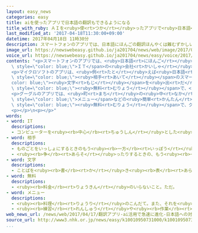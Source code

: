 ```yaml
---
layout: easy_news
categories: easy
title: aiを使ったアプリで日本語の翻訳もできるようになる
title_with_ruby: ＡＩを<ruby>使<rt>つか</rt></ruby>ったアプリで<ruby>日本語<rt>にほんご</rt></ruby>の<ruby>翻訳<rt>ほんやく</rt></ruby>もできるようになる
last_modified_at: '2017-04-18T11:30:00+09:00'
datetime: 2017年04月18日 11時30分
description: スマートフォンのアプリでは、日本語にほんごの翻訳ほんやくは難むずかしいと言いわれていました。
image_url: https://newswebeasy.github.io/ja201704/news/web/image/2017/04/18/k10010950731000.jpg
voice_url: https://newswebeasy.github.io/ja201704/news/easy/voice/2017/04/18/k10010950731000.mp3
contents: "<p>スマートフォンのアプリでは、<ruby>日本語<rt>にほんご</rt></ruby>の<ruby>翻訳<rt>ほんやく</rt></ruby>は<ruby>難<rt>むずか</rt></ruby>しいと<ruby>言<rt>い</rt></ruby>われていました。しかし<span\
  \ style=\"color: blue;\">ＩＴ</span>の<ruby>会社<rt>かいしゃ</rt></ruby>のアプリでは、<ruby>自分<rt>じぶん</rt></ruby>で<ruby>考<rt>かんが</rt></ruby>えることができるコンピューターのＡＩの<ruby>技術<rt>ぎじゅつ</rt></ruby>で、<ruby>日本語<rt>にほんご</rt></ruby>の<ruby>翻訳<rt>ほんやく</rt></ruby>もできるようになりました。</p>\n\
  <p>マイクロソフトのアプリは、<ruby>例<rt>たと</rt></ruby>えば<ruby>日本語<rt>にほんご</rt></ruby>で<ruby>話<rt>はな</rt></ruby>すと、ＡＩが<ruby>英語<rt>えいご</rt></ruby>などに<ruby>翻訳<rt>ほんやく</rt></ruby>して、<span\
  \ style=\"color: blue;\"><ruby>相手<rt>あいて</rt></ruby></span>のスマートフォンに<span style=\"\
  color: blue;\"><ruby>文字<rt>もじ</rt></ruby></span>を<ruby>出<rt>だ</rt></ruby>します。アプリは<span\
  \ style=\"color: blue;\"><ruby>無料<rt>むりょう</rt></ruby></span>で、<ruby>英語<rt>えいご</rt></ruby>のほかに<ruby>中国語<rt>ちゅうごくご</rt></ruby>やアラビア<ruby>語<rt>ご</rt></ruby>など、<ruby>全部<rt>ぜんぶ</rt></ruby>で１０のことばの<ruby>翻訳<rt>ほんやく</rt></ruby>ができます。<ruby>翻訳<rt>ほんやく</rt></ruby>したことばの<ruby>音<rt>おと</rt></ruby>も<ruby>出<rt>で</rt></ruby>るため、いろいろな<ruby>国<rt>くに</rt></ruby>のことばを<ruby>話<rt>はな</rt></ruby>す<ruby>人<rt>ひと</rt></ruby>たちと<ruby>一緒<rt>いっしょ</rt></ruby>に<ruby>会話<rt>かいわ</rt></ruby>ができます。</p>\n\
  <p>グーグルのアプリでは、<ruby>町<rt>まち</rt></ruby>の<ruby>中<rt>なか</rt></ruby>の<ruby>地図<rt>ちず</rt></ruby>やレストランの<span\
  \ style=\"color: blue;\">メニュー</span>などの<ruby>簡単<rt>かんたん</rt></ruby>な<ruby>日本語<rt>にほんご</rt></ruby>をカメラで<ruby>写<rt>うつ</rt></ruby>すと、すぐ<ruby>翻訳<rt>ほんやく</rt></ruby>できるようになりました。アプリは<span\
  \ style=\"color: blue;\"><ruby>無料<rt>むりょう</rt></ruby></span>で、グーグルは、<ruby>日本<rt>にっぽん</rt></ruby>に<ruby>旅行<rt>りょこう</rt></ruby>に<ruby>来<rt>き</rt></ruby>た<ruby>外国人<rt>がいこくじん</rt></ruby>にたくさん<ruby>使<rt>つか</rt></ruby>ってほしいと<ruby>考<rt>かんが</rt></ruby>えています。</p>\n\
  <p></p>\n<p></p>"
words:
- word: IT
  descriptions:
  - コンピューターを<ruby><rb>中心</rb><rt>ちゅうしん</rt></ruby>とした<ruby><rb>情報技術</rb><rt>じょうほうぎじゅつ</rt></ruby>。
- word: 相手
  descriptions:
  - ものごとをいっしょにするときのもう<ruby><rb>一方</rb><rt>いっぽう</rt></ruby>の<ruby><rb>人</rb><rt>ひと</rt></ruby>。
  - <ruby><rb>争</rb><rt>あらそ</rt></ruby>ったりするときの、もう<ruby><rb>一方</rb><rt>いっぽう</rt></ruby>の<ruby><rb>側</rb><rt>がわ</rt></ruby>。
- word: 文字
  descriptions:
  - ことばを<ruby><rb>書</rb><rt>か</rt></ruby>き<ruby><rb>表</rb><rt>あらわ</rt></ruby>すための<ruby><rb>記号</rb><rt>きごう</rt></ruby>。もんじ。<ruby><rb>字</rb><rt>じ</rt></ruby>。<ruby><rb>日本</rb><rt>にっぽん</rt></ruby>では、かたかな・ひらがな・<ruby><rb>漢字</rb><rt>かんじ</rt></ruby>・アルファベットや<ruby><rb>数字</rb><rt>すうじ</rt></ruby>を<ruby><rb>使</rb><rt>つか</rt></ruby>う。
- word: 無料
  descriptions:
  - <ruby><rb>料金</rb><rt>りょうきん</rt></ruby>のいらないこと。ただ。
- word: メニュー
  descriptions:
  - <ruby><rb>料理</rb><rt>りょうり</rt></ruby>のこんだて。また、それを<ruby><rb>書</rb><rt>か</rt></ruby>いた<ruby><rb>紙</rb><rt>かみ</rt></ruby>。
  - <ruby><rb>練習</rb><rt>れんしゅう</rt></ruby>や<ruby><rb>作業</rb><rt>さぎょう</rt></ruby>の<ruby><rb>一覧表</rb><rt>いちらんひょう</rt></ruby>。
web_news_url: /news/web/2017/04/17/翻訳アプリ-ai活用で急速に進化-日本語への対応進む/
source_url: http://www3.nhk.or.jp/news/easy/k10010950731000/k10010950731000.html
...
```


